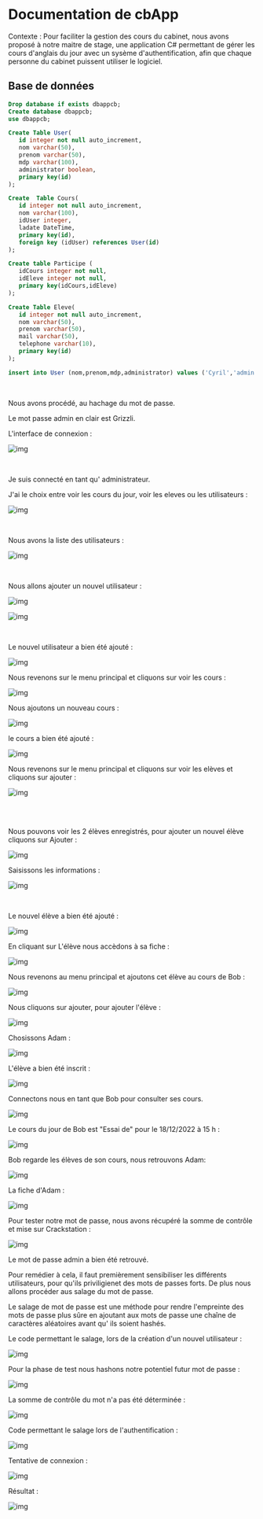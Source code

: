 # Documentation de cbApp

Contexte : Pour faciliter la gestion des cours du cabinet, nous avons proposé à notre maitre de stage, une application C# permettant de gérer les cours d'anglais du jour avec un sysème d'authentification, afin que chaque personne du cabinet puissent utiliser le logiciel. 

## Base de données 
 ```sql
Drop database if exists dbappcb;
Create database dbappcb;
use dbappcb;

Create Table User(
    id integer not null auto_increment,
    nom varchar(50),
    prenom varchar(50),
    mdp varchar(100),
    administrator boolean,
    primary key(id)
);

Create  Table Cours(
    id integer not null auto_increment,
    nom varchar(100),
    idUser integer,
    ladate DateTime,
    primary key(id),
    foreign key (idUser) references User(id)
);

Create table Participe (
    idCours integer not null,
    idEleve integer not null,
    primary key(idCours,idEleve)
);

Create Table Eleve(
    id integer not null auto_increment,
    nom varchar(50),
    prenom varchar(50),
    mail varchar(50),
    telephone varchar(10),
    primary key(id)
);

insert into User (nom,prenom,mdp,administrator) values ('Cyril','admin','8296b82b0a068891c542086fe6f3a87d4c1de3536cf2c2f7d031872a10186ff1',1);
 ```
<br>

 Nous avons procédé, au hachage du mot de passe.

 Le mot passe admin en clair est Grizzli.

L'interface de connexion :

 ![img](imgdoc/login.PNG)

<br>

Je suis connecté en tant qu' administrateur.

J'ai le choix entre voir les cours du jour, voir les eleves ou les utilisateurs : 


![img](imgdoc/MainAdmin.PNG)


<br>

Nous avons la liste des utilisateurs :

![img](imgdoc/VoirUser.PNG)  

<br>

Nous allons ajouter un nouvel utilisateur :

![img](imgdoc/newUser.PNG)

![img](imgdoc/f1.PNG)

<br>

Le nouvel utilisateur a bien été ajouté :

![img](imgdoc/f2.PNG)

Nous revenons sur le menu principal et cliquons sur voir les cours :

![img](imgdoc/MainAdmin.PNG)

Nous ajoutons un nouveau cours :


![img](imgdoc/f4.PNG)

le cours a bien été ajouté :


![img](imgdoc/f3.PNG)

Nous revenons sur le menu  principal et cliquons sur voir les elèves et cliquons sur ajouter :

![img](imgdoc/MainAdmin.PNG)



<br>

<br>
 
 Nous pouvons voir les 2 élèves enregistrés, pour ajouter un nouvel élève cliquons sur Ajouter  :


![img](imgdoc/VoirEleve.PNG)


Saisissons les informations :

![img](imgdoc/newEleve.PNG)

<br>

Le nouvel élève a bien été ajouté :

![img](imgdoc/f5.PNG)

En cliquant sur L'élève nous accèdons à sa fiche :

![img](imgdoc/f6.PNG)

Nous revenons au menu principal et ajoutons cet élève au cours de Bob :



![img](imgdoc/f7.PNG)

Nous cliquons sur ajouter, pour ajouter l'élève :

![img](imgdoc/f8.PNG)

Chosissons Adam : 

![img](imgdoc/f9.PNG)

L'élève a bien été inscrit :

![img](imgdoc/f10.PNG)



Connectons nous en tant que Bob pour consulter ses cours.


![img](imgdoc/f11.PNG)

Le cours du jour de Bob est "Essai de" pour le 18/12/2022 à 15 h :

![img](imgdoc/f12.PNG)

Bob regarde les élèves de son cours, nous retrouvons Adam:

![img](imgdoc/f13.PNG)

La fiche d'Adam :


![img](imgdoc/f14.PNG)

Pour tester notre mot de passe, nous avons récupéré la somme de contrôle et mise sur Crackstation :

![img](imgdoc/f15.PNG)

Le mot de passe admin a bien été retrouvé.

Pour remédier à cela, il faut premièrement sensibiliser les différents utilisateurs, pour qu'ils priviligienet des mots de passes forts. De plus nous allons procéder aus salage du mot de passe.


Le salage de mot de passe est une méthode pour rendre l'empreinte des mots de passe plus sûre en ajoutant aux mots de passe une chaîne de caractères aléatoires avant qu' ils soient hashés.

Le code permettant le salage, lors de la création d'un nouvel utilisateur :

![img](imgdoc/f16.PNG)

Pour la phase de test nous hashons notre potentiel futur mot de passe :

![img](imgdoc/f17.PNG)

La somme de contrôle du mot n'a pas été déterminée :

![img](imgdoc/f18.PNG)

Code permettant le salage lors de l'authentification :

![img](imgdoc/f19.PNG)

Tentative de connexion :


![img](imgdoc/f20.PNG)

Résultat :

![img](imgdoc/f21.PNG)
